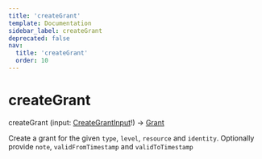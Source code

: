 ```yaml
---
title: 'createGrant'
template: Documentation
sidebar_label: createGrant
deprecated: false
nav:
  title: 'createGrant'
  order: 10
---
```


# createGrant

<div className="pb-4 font-roboto-slab text-lg"><span className="font-bold">createGrant</span> <span style={{'fontWeight':400,'fontSize':'0.85em'}}>(input: <a href="/guardrails/docs/reference/graphql/input/CreateGrantInput">CreateGrantInput</a>!) &rarr; <a href="/guardrails/docs/reference/graphql/object/Grant">Grant</a></span>
</div>



Create a grant for the given `type`, `level`, `resource` and `identity`. Optionally provide `note`, `validFromTimestamp` and `validToTimestamp`